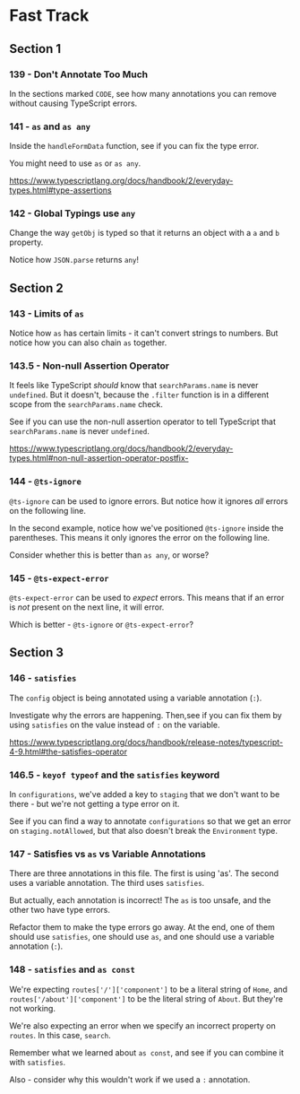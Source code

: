 # Fast Track

## Section 1

### 139 - Don't Annotate Too Much

In the sections marked `CODE`, see how many annotations you can remove without causing TypeScript errors.

### 141 - `as` and `as any`

Inside the `handleFormData` function, see if you can fix the type error.

You might need to use `as` or `as any`.

https://www.typescriptlang.org/docs/handbook/2/everyday-types.html#type-assertions

### 142 - Global Typings use `any`

Change the way `getObj` is typed so that it returns an object with a `a` and `b` property.

Notice how `JSON.parse` returns `any`!

## Section 2

### 143 - Limits of `as`

Notice how `as` has certain limits - it can't convert strings to numbers. But notice how you can also chain `as` together.

### 143.5 - Non-null Assertion Operator

It feels like TypeScript _should_ know that `searchParams.name` is never `undefined`. But it doesn't, because the `.filter` function is in a different scope from the `searchParams.name` check.

See if you can use the non-null assertion operator to tell TypeScript that `searchParams.name` is never `undefined`.

https://www.typescriptlang.org/docs/handbook/2/everyday-types.html#non-null-assertion-operator-postfix-

### 144 - `@ts-ignore`

`@ts-ignore` can be used to ignore errors. But notice how it ignores _all_ errors on the following line.

In the second example, notice how we've positioned `@ts-ignore` inside the parentheses. This means it only ignores the error on the following line.

Consider whether this is better than `as any`, or worse?

### 145 - `@ts-expect-error`

`@ts-expect-error` can be used to _expect_ errors. This means that if an error is _not_ present on the next line, it will error.

Which is better - `@ts-ignore` or `@ts-expect-error`?

## Section 3

### 146 - `satisfies`

The `config` object is being annotated using a variable annotation (`:`).

Investigate why the errors are happening. Then,see if you can fix them by using `satisfies` on the value instead of `:` on the variable.

https://www.typescriptlang.org/docs/handbook/release-notes/typescript-4-9.html#the-satisfies-operator

### 146.5 - `keyof typeof` and the `satisfies` keyword

In `configurations`, we've added a key to `staging` that we don't want to be there - but we're not getting a type error on it.

See if you can find a way to annotate `configurations` so that we get an error on `staging.notAllowed`, but that also doesn't break the `Environment` type.

### 147 - Satisfies vs `as` vs Variable Annotations

There are three annotations in this file. The first is using 'as'. The second uses a variable annotation. The third uses `satisfies`.

But actually, each annotation is incorrect! The `as` is too unsafe, and the other two have type errors.

Refactor them to make the type errors go away. At the end, one of them should use `satisfies`, one should use `as`, and one should use a variable annotation (`:`).

### 148 - `satisfies` and `as const`

We're expecting `routes['/']['component']` to be a literal string of `Home`, and `routes['/about']['component']` to be the literal string of `About`. But they're not working.

We're also expecting an error when we specify an incorrect property on `routes`. In this case, `search`.

Remember what we learned about `as const`, and see if you can combine it with `satisfies`.

Also - consider why this wouldn't work if we used a `:` annotation.
